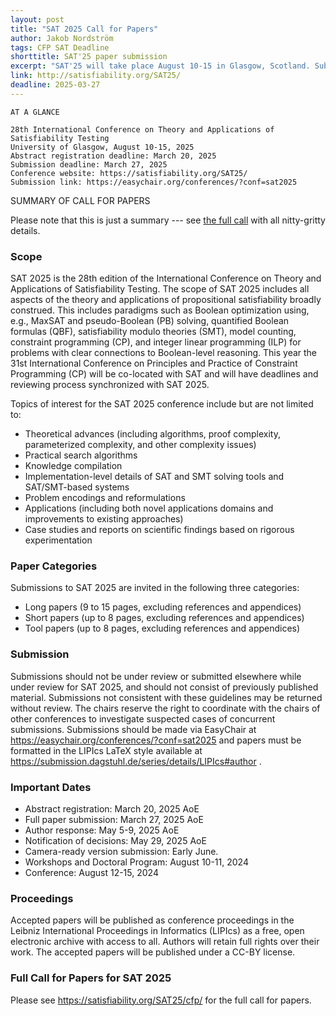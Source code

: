 ```yaml
---
layout: post
title: "SAT 2025 Call for Papers"
author: Jakob Nordström
tags: CFP SAT Deadline
shorttitle: SAT'25 paper submission
excerpt: "SAT'25 will take place August 10-15 in Glasgow, Scotland. Submissions (long papers, short papers, tool papers) are expected by March 27th AoE (abstracts due March 20th AoE)."
link: http://satisfiability.org/SAT25/
deadline: 2025-03-27
---
```


    AT A GLANCE

    28th International Conference on Theory and Applications of Satisfiability Testing
    University of Glasgow, August 10-15, 2025
    Abstract registration deadline: March 20, 2025
    Submission deadline: March 27, 2025
    Conference website: https://satisfiability.org/SAT25/
    Submission link: https://easychair.org/conferences/?conf=sat2025

SUMMARY OF CALL FOR PAPERS

Please note that this is just a summary --- see [the full call](https://satisfiability.org/SAT25/cfp/) with all nitty-gritty details.

### Scope

SAT 2025 is the 28th edition of the International Conference on Theory and Applications of Satisfiability Testing. The scope of SAT 2025 includes all aspects of the theory and applications of propositional satisfiability broadly construed. This includes paradigms such as Boolean optimization using, e.g., MaxSAT and pseudo-Boolean (PB) solving, quantified Boolean formulas (QBF), satisfiability modulo theories (SMT), model counting, constraint programming (CP), and integer linear programming (ILP) for problems with clear connections to Boolean-level reasoning. This year the 31st International Conference on Principles and Practice of Constraint Programming (CP) will be co-located with SAT and will have deadlines and reviewing process synchronized with SAT 2025.

Topics of interest for the SAT 2025 conference include but are not limited to:

- Theoretical advances (including algorithms, proof complexity, parameterized complexity, and other complexity issues)
- Practical search algorithms
- Knowledge compilation
- Implementation-level details of SAT and SMT solving tools and SAT/SMT-based systems
- Problem encodings and reformulations
- Applications (including both novel applications domains and improvements to existing approaches)
- Case studies and reports on scientific findings based on rigorous experimentation

### Paper Categories

Submissions to SAT 2025 are invited in the following three categories:

- Long papers (9 to 15 pages, excluding references and appendices)
- Short papers (up to 8 pages, excluding references and appendices)
- Tool papers (up to 8 pages, excluding references and appendices)

### Submission

Submissions should not be under review or submitted elsewhere while under review for SAT 2025, and should not consist of previously published material. Submissions not consistent with these guidelines may be returned without review. The chairs reserve the right to coordinate with the chairs of other conferences to investigate suspected cases of concurrent submissions. Submissions should be made via EasyChair at https://easychair.org/conferences/?conf=sat2025 and papers must be formatted in the LIPIcs LaTeX style available at https://submission.dagstuhl.de/series/details/LIPIcs#author .

### Important Dates

- Abstract registration: March 20, 2025 AoE
- Full paper submission: March 27, 2025 AoE
- Author response: May 5-9, 2025 AoE
- Notification of decisions: May 29, 2025 AoE
- Camera-ready version submission: Early June.
- Workshops and Doctoral Program: August 10-11, 2024
- Conference: August 12-15, 2024

### Proceedings

Accepted papers will be published as conference proceedings in the Leibniz International Proceedings in Informatics (LIPIcs) as a free, open electronic archive with access to all. Authors will retain full rights over their work. The accepted papers will be published under a CC-BY license.

### Full Call for Papers for SAT 2025

Please see https://satisfiability.org/SAT25/cfp/ for the full call for papers.
